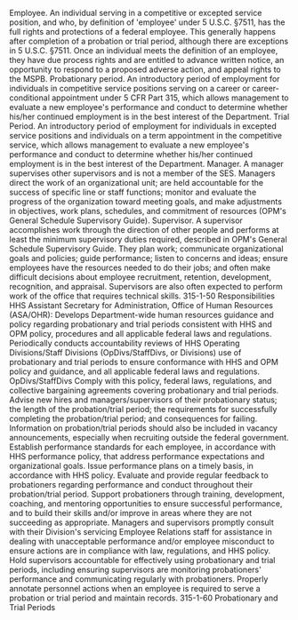 
Employee. An individual serving in a competitive or excepted service position, and who, by definition of 'employee' under 5 U.S.C. §7511, has the full rights and protections of a federal employee. This generally happens after completion of a probation or trial period, although there are exceptions in 5 U.S.C. §7511. Once an individual meets the definition of an employee, they have due process rights and are entitled to advance written notice, an opportunity to respond to a proposed adverse action, and appeal rights to the MSPB.
Probationary period. An introductory period of employment for individuals in competitive service positions serving on a career or career-conditional appointment under 5 CFR Part 315, which allows management to evaluate a new employee's performance and conduct to determine whether his/her continued employment is in the best interest of the Department.
Trial Period. An introductory period of employment for individuals in excepted service positions and individuals on a term appointment in the competitive service, which allows management to evaluate a new employee's performance and conduct to determine whether his/her continued employment is in the best interest of the Department.
Manager. A manager supervises other supervisors and is not a member of the SES. Managers direct the work of an organizational unit; are held accountable for the success of specific line or staff functions; monitor and evaluate the progress of the organization toward meeting goals, and make adjustments in objectives, work plans, schedules, and commitment of resources (OPM's General Schedule Supervisory Guide).
Supervisor. A supervisor accomplishes work through the direction of other people and performs at least the minimum supervisory duties required, described in OPM's General Schedule Supervisory Guide. They plan work; communicate organizational goals and policies; guide performance; listen to concerns and ideas; ensure employees have the resources needed to do their jobs; and often make difficult decisions about employee recruitment, retention, development, recognition, and appraisal. Supervisors are also often expected to perform work of the office that requires technical skills.
315-1-50  Responsibilities
HHS Assistant Secretary for Administration, Office of Human Resources (ASA/OHR):
Develops Department-wide human resources guidance and policy regarding probationary and trial periods consistent with HHS and OPM policy, procedures and all applicable federal laws and regulations.
Periodically conducts accountability reviews of HHS Operating Divisions/Staff Divisions (OpDivs/StaffDivs, or Divisions) use of probationary and trial periods to ensure conformance with HHS and OPM policy and guidance, and all applicable federal laws and regulations.
OpDivs/StaffDivs
Comply with this policy, federal laws, regulations, and collective bargaining agreements covering probationary and trial periods.
Advise new hires and managers/supervisors of their probationary status; the length of the probation/trial period; the requirements for successfully completing the probation/trial period; and consequences for failing.  Information on probation/trial periods should also be included in vacancy announcements, especially when recruiting outside the federal government.
Establish performance standards for each employee, in accordance with HHS performance policy, that address performance expectations and organizational goals.
Issue performance plans on a timely basis, in accordance with HHS policy.
Evaluate and provide regular feedback to probationers regarding performance and conduct throughout their probation/trial period.
Support probationers through training, development, coaching, and mentoring opportunities to ensure successful performance, and to build their skills and/or improve in areas where they are not succeeding as appropriate.
Managers and supervisors promptly consult with their Division's servicing Employee Relations staff for assistance in dealing with unacceptable performance and/or employee misconduct to ensure actions are in compliance with law, regulations, and HHS policy.
Hold supervisors accountable for effectively using probationary and trial periods, including ensuring supervisors are monitoring probationers' performance and communicating regularly with probationers.
Properly annotate personnel actions when an employee is required to serve a probation or trial period and maintain records.
315-1-60   Probationary and Trial Periods